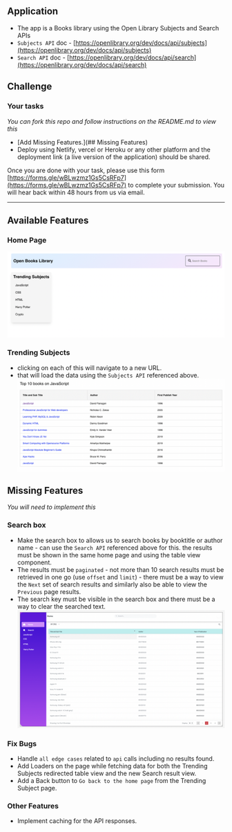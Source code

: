 ## Application
- The app is a Books library using the Open Library Subjects and Search APIs
- `Subjects API` doc - [https://openlibrary.org/dev/docs/api/subjects](https://openlibrary.org/dev/docs/api/subjects)
- `Search API` doc - [https://openlibrary.org/dev/docs/api/search](https://openlibrary.org/dev/docs/api/search)

## Challenge
### Your tasks
*You can fork this repo and follow instructions on the README.md to view this*
- [Add Missing Features.](## Missing Features)
- Deploy using Netlify, vercel or Heroku or any other platform and the deployment link (a live version of the application) should be shared.

Once you are done with your task, please use this form [https://forms.gle/wBLwzmz1Gs5CsRFp7](https://forms.gle/wBLwzmz1Gs5CsRFp7) to complete your submission.
You will hear back within 48 hours from us via email.

---
## Available Features

### Home Page
![Home Page](./static/images/home.png)
### Trending Subjects
- clicking on each of this will navigate to a new URL.
- that will load the data using the `Subjects API` referenced above.
![Trending Subjects Results](./static/images/results.png)

## Missing Features
*You will need to implement this*
### Search box
- Make the search box to allows us to search books by booktitle or author name - can use the `Search API` referenced above for this.
the results must be shown in the same home page and using the table view component.
- The results must be `paginated` - not more than 10 search results must be retrieved in one go (use `offset` and `limit`) - there must be a way to view the `Next` set of search results and similarly also be able to view the `Previous` page results.
- The search key must be visible in the search box and there must be a way to clear the searched text.
![Refrence wireframe](./static/images/reference.png)

### Fix Bugs
- Handle `all edge cases` related to `api` calls including no results found.
- Add Loaders on the page while fetching data for both the Trending Subjects redirected table view and the new Search result view.
- Add a Back button to `Go back to the home page` from the Trending Subject page.

### Other Features
- Implement caching for the API responses.